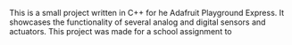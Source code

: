 This is a small project written in C++ for he Adafruit Playground Express. It showcases the functionality of several analog and digital sensors and actuators. This project was made for a school assignment to
